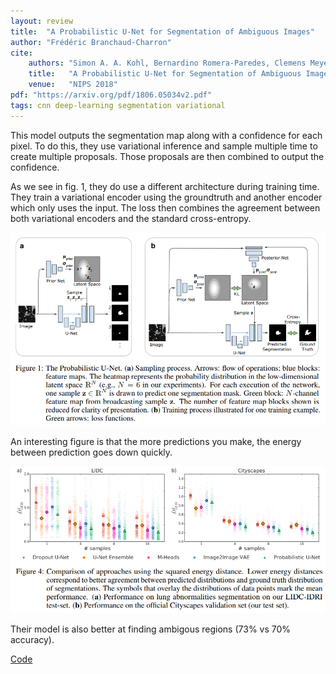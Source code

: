 ```yaml
---
layout: review
title:  "A Probabilistic U-Net for Segmentation of Ambiguous Images"
author: "Frédéric Branchaud-Charron"
cite:
    authors: "Simon A. A. Kohl, Bernardino Romera-Paredes, Clemens Meyer, Jeffrey De Fauw, Joseph R. Ledsam, Klaus H. Maier-Hein, S. M. Ali Eslami, Danilo Jimenez Rezende, Olaf Ronneberger"
    title:   "A Probabilistic U-Net for Segmentation of Ambiguous Images"
    venue:   "NIPS 2018"
pdf: "https://arxiv.org/pdf/1806.05034v2.pdf"
tags: cnn deep-learning segmentation variational
---
```


This model outputs the segmentation map along with a confidence for each pixel. To do this, they use variational inference and sample multiple time to create multiple proposals. Those proposals are then combined to output the confidence.

As we see in fig. 1, they do use a different architecture during training time. They train a variational encoder using the groundtruth and another encoder which only uses the input. The loss then combines the agreement between both variational encoders and the standard cross-entropy.

![](/deep-learning/images/probunet/fig1.png)

An interesting figure is that the more predictions you make, the energy between prediction goes down quickly.

![](/deep-learning/images/probunet/fig4.png)

Their model is also better at finding ambigous regions (73% vs 70% accuracy).

[Code](https://github.com/SimonKohl/probabilistic_unet)

